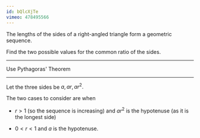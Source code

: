 ```yaml
---
id: bQlcXjTe
vimeo: 478495566
---
```


The lengths of the sides of a right-angled triangle form a geometric sequence.

Find the two possible values for the common ratio of the sides.

---

Use Pythagoras' Theorem

---

Let the three sides be $a, ar, ar^2.$

The two cases to consider are when

 - $r > 1$ (so the sequence is increasing) and $ar^2$ is the hypotenuse (as it is the longest side)

 - $0 < r < 1$ and $a$ is the hypotenuse.

